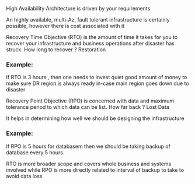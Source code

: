 High Availability Architecture is driven by your requirements


An highly available, multi-Az, fault tolerant infrastructure is certainly possible, however there is cost associated with it


Recovery Time Objective (RTO) is the amount of time it takes for you to recover your infrastructure and business operations after disaster has struck. How long to recover ? Restoration


### Example:
If RTO is 3 hours , then one needs to invest quiet good amount of money to make sure DR region is always ready in-case main region goes down due to disaster


Recovery Point Objective (RPO) is concerned with data and maximum tolerance period to which data can be list. How far back ? Lost Data 


It helps in determining how well we should be designing the infrastructure 


### Example:
If RPO is 5 hours for databasem then we should be taking backup of database every 5 hours.


RTO is more broader scope and covers whole business and systems involved while RPO is more directly related to interval of backup to take to avoid data loss

